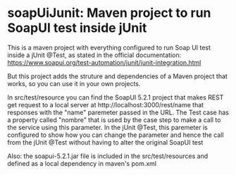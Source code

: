 # soapUiJunit: Maven project to run SoapUI test inside jUnit
This is a maven project with everything configured to run Soap UI test inside a jUnit @Test, as stated in the official documentation: https://www.soapui.org/test-automation/junit/junit-integration.html

But this project adds the struture and dependencies of a Maven project that works, so you can use it in your own projects.

In src/test/resource you can find the SoapUI 5.2.1 project that makes REST get request to a local server at http://localhost:3000/rest/name that responses with the "name" paremeter passed in the URL. The Test case has a property called "nombre" that is used by the case step to make a call to the service using this parameter. In the jUnit @Test, this paremeter is configured to show how you can change the parameter and hence the call from the jUnit @Test without having to alter the original SoapUI test

Also: the soapui-5.2.1.jar file is included in the src/test/resources and defined as a local dependency in maven's pom.xml

